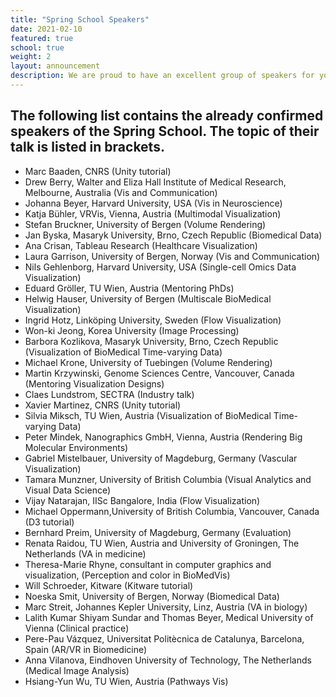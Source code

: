 ```yaml
---
title: "Spring School Speakers"
date: 2021-02-10
featured: true
school: true
weight: 2
layout: announcement
description: We are proud to have an excellent group of speakers for you.
---
```


## The following list contains the already confirmed speakers of the Spring School. The topic of their talk is listed in brackets.
* Marc Baaden, CNRS (Unity tutorial)
* Drew Berry, Walter and Eliza Hall Institute of Medical Research, Melbourne, Australia (Vis and Communication)
* Johanna Beyer, Harvard University, USA (Vis in Neuroscience)
* Katja Bühler, VRVis, Vienna, Austria (Multimodal Visualization)
* Stefan Bruckner, University of Bergen (Volume Rendering)
* Jan Byska, Masaryk University, Brno, Czech Republic (Biomedical Data)
* Ana Crisan, Tableau Research (Healthcare Visualization)
* Laura Garrison, University of Bergen, Norway (Vis and Communication)
* Nils Gehlenborg, Harvard University, USA (Single-cell Omics Data Visualization)
* Eduard Gröller, TU Wien, Austria (Mentoring PhDs)
* Helwig Hauser, University of Bergen (Multiscale BioMedical Visualization)
* Ingrid Hotz, Linköping University, Sweden (Flow Visualization)
* Won-ki Jeong, Korea University (Image Processing)
* Barbora Kozlikova, Masaryk University, Brno, Czech Republic (Visualization of BioMedical Time-varying Data)
* Michael Krone, University of Tuebingen (Volume Rendering)
* Martin Krzywinski, Genome Sciences Centre, Vancouver, Canada (Mentoring Visualization Designs)
* Claes Lundstrom, SECTRA (Industry talk)
* Xavier Martinez, CNRS (Unity tutorial)
* Silvia Miksch, TU Wien, Austria (Visualization of BioMedical Time-varying Data)
* Peter Mindek, Nanographics GmbH, Vienna, Austria (Rendering Big Molecular Environments)
* Gabriel Mistelbauer, University of Magdeburg, Germany (Vascular Visualization)
* Tamara Munzner, University of British Columbia (Visual Analytics and Visual Data Science)
* Vijay Natarajan, IISc Bangalore, India (Flow Visualization)
* Michael Oppermann,University of British Columbia, Vancouver, Canada (D3 tutorial)
* Bernhard Preim, University of Magdeburg, Germany (Evaluation)
* Renata Raidou, TU Wien, Austria and University of Groningen, The Netherlands (VA in medicine)
* Theresa-Marie Rhyne, consultant in computer graphics and visualization, (Perception and color in BioMedVis)
* Will Schroeder, Kitware (Kitware tutorial)
* Noeska Smit, University of Bergen, Norway (Biomedical Data)
* Marc Streit, Johannes Kepler University, Linz, Austria (VA in biology)
* Lalith Kumar Shiyam Sundar and Thomas Beyer, Medical University of Vienna (Clinical practice)
* Pere-Pau Vázquez, Universitat Politècnica de Catalunya, Barcelona, Spain (AR/VR in Biomedicine)
* Anna Vilanova, Eindhoven University of Technology, The Netherlands (Medical Image Analysis)
* Hsiang-Yun Wu, TU Wien, Austria (Pathways Vis)



